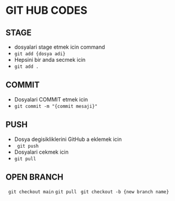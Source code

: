 # GIT HUB CODES

## STAGE

- dosyalari stage etmek icin command
- `git add {dosya adi}`
- Hepsini bir anda secmek icin
- `git add .`

## COMMIT

- Dosyalari COMMIT etmek icin
- `git commit -m "{commit mesaji}"`

## PUSH

- Dosya degisikliklerini GitHub a eklemek icin
- ` git push`
- Dosyalari cekmek icin
- `git pull`

## OPEN BRANCH

` git checkout main`
`git pull`
` git checkout -b {new branch name}`
